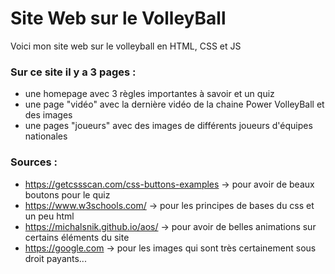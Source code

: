 # Site Web sur le VolleyBall
Voici mon site web sur le volleyball en HTML, CSS et JS

### Sur ce site il y a 3 pages :
  - une homepage avec 3 règles importantes à savoir et un quiz
  - une page "vidéo" avec la dernière vidéo de la chaine Power VolleyBall et des images
  - une pages "joueurs" avec des images de différents joueurs d'équipes nationales


### Sources : 
  - https://getcssscan.com/css-buttons-examples -> pour avoir de beaux boutons pour le quiz
  - https://www.w3schools.com/ -> pour les principes de bases du css et un peu html
  - https://michalsnik.github.io/aos/ -> pour avoir de belles animations sur certains éléments du site
  - https://google.com -> pour les images qui sont très certainement sous droit payants...
